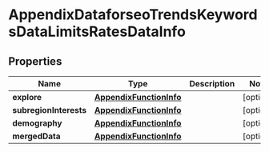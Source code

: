 

# AppendixDataforseoTrendsKeywordsDataLimitsRatesDataInfo


## Properties

| Name | Type | Description | Notes |
|------------ | ------------- | ------------- | -------------|
|**explore** | [**AppendixFunctionInfo**](AppendixFunctionInfo.md) |  |  [optional] |
|**subregionInterests** | [**AppendixFunctionInfo**](AppendixFunctionInfo.md) |  |  [optional] |
|**demography** | [**AppendixFunctionInfo**](AppendixFunctionInfo.md) |  |  [optional] |
|**mergedData** | [**AppendixFunctionInfo**](AppendixFunctionInfo.md) |  |  [optional] |



